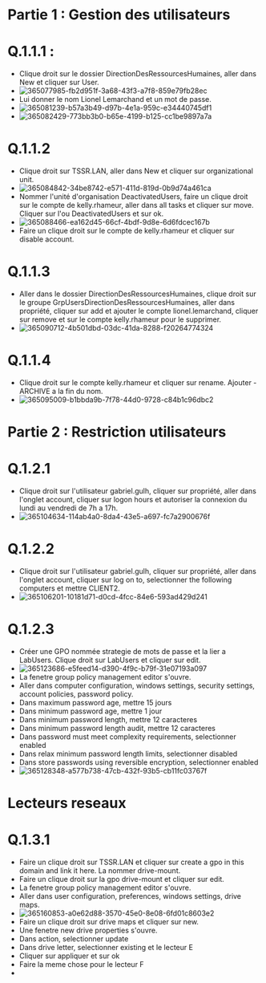 # Partie 1 : Gestion des utilisateurs

# Q.1.1.1 :

* Clique droit sur le dossier DirectionDesRessourcesHumaines, aller dans New et cliquer sur User.
* ![365077985-fb2d951f-3a68-43f3-a7f8-859e79fb28ec](https://github.com/user-attachments/assets/08814922-4640-43ee-b1df-13453b690888)
* Lui donner le nom Lionel Lemarchand et un mot de passe.
* ![365081239-b57a3b49-d97b-4e1a-959c-e34440745df1](https://github.com/user-attachments/assets/a97eb426-0aad-4744-bf1c-2a2ea67b3181)
* ![365082429-773bb3b0-b65e-4199-b125-cc1be9897a7a](https://github.com/user-attachments/assets/395bbfcb-4888-4540-b530-47f7403e998b)

# Q.1.1.2
* Clique droit sur TSSR.LAN, aller dans New et cliquer sur organizational unit.
* ![365084842-34be8742-e571-411d-819d-0b9d74a461ca](https://github.com/user-attachments/assets/7f875c95-1eac-4ac5-ba0c-915c8dfdd65c)
* Nommer l'unité d'organisation DeactivatedUsers, faire un clique droit sur le compte de kelly.rhameur, aller dans all tasks et cliquer sur move. Cliquer sur l'ou DeactivatedUsers et sur ok.
* ![365088466-ea162d45-66cf-4bdf-9d8e-6d6fdcec167b](https://github.com/user-attachments/assets/e299eb5e-ea96-41a9-af28-1152a8c3f729)
* Faire un clique droit sur le compte de kelly.rhameur et cliquer sur disable account.

# Q.1.1.3
* Aller dans le dossier DirectionDesRessourcesHumaines, clique droit sur le groupe GrpUsersDirectionDesRessourcesHumaines, aller dans propriété, cliquer sur add et ajouter le compte lionel.lemarchand, cliquer sur remove et sur le compte kelly.rhameur pour le supprimer.
* ![365090712-4b501dbd-03dc-41da-8288-f20264774324](https://github.com/user-attachments/assets/249b845d-e70c-4841-b680-89309317b8a1)

# Q.1.1.4
* Clique droit sur le compte kelly.rhameur et cliquer sur rename. Ajouter -ARCHIVE a la fin du nom.
* ![365095009-b1bbda9b-7f78-44d0-9728-c84b1c96dbc2](https://github.com/user-attachments/assets/b46539a9-4a09-4991-ba5b-9ae7dc9d13f0)

# Partie 2 : Restriction utilisateurs

# Q.1.2.1 
* Clique droit sur l'utilisateur gabriel.gulh, cliquer sur propriété, aller dans l'onglet account, cliquer sur logon hours et autoriser la connexion du lundi au vendredi de 7h a 17h.
* ![365104634-114ab4a0-8da4-43e5-a697-fc7a2900676f](https://github.com/user-attachments/assets/203b9d5a-36fc-47f1-897d-614a8785d00d)

# Q.1.2.2
* Clique droit sur l'utilisateur gabriel.gulh, cliquer sur propriété, aller dans l'onglet account, cliquer sur log on to, selectionner the following computers et mettre CLIENT2.
* ![365106201-10181d71-d0cd-4fcc-84e6-593ad429d241](https://github.com/user-attachments/assets/c31551d2-204b-41e5-861a-5ca22f2b5d12)

# Q.1.2.3
* Créer une GPO nommée strategie de mots de passe et la lier a LabUsers. Clique droit sur LabUsers et cliquer sur edit.
* ![365123686-e5feed14-d390-4f9c-b79f-31e07193a097](https://github.com/user-attachments/assets/c8136dca-2901-4c54-af2b-93a4b40dcdbd)
* La fenetre group policy management editor s'ouvre.
* Aller dans computer configuration, windows settings, security settings, account policies, password policy.
* Dans maximum password age, mettre 15 jours
* Dans minimum password age, mettre 1 jour
* Dans minimum password length, mettre 12 caracteres
* Dans minimum password length audit, mettre 12 caracteres
* Dans password must meet complexity requirements, selectionner enabled
* Dans relax minimum password length limits, selectionner disabled
* Dans store passwords using reversible encryption, selectionner enabled
* ![365128348-a577b738-47cb-432f-93b5-cb11fc03767f](https://github.com/user-attachments/assets/8f4006cf-e41b-40f5-938c-b0f8a87fc061)

# Lecteurs reseaux

# Q.1.3.1
* Faire un clique droit sur TSSR.LAN et cliquer sur create a gpo in this domain and link it here. La nommer drive-mount.
* Faire un clique droit sur la gpo drive-mount et cliquer sur edit.
* La fenetre group policy management editor s'ouvre.
* Aller dans user configuration, preferences, windows settings, drive maps.
* ![365160853-a0e62d88-3570-45e0-8e08-6fd01c8603e2](https://github.com/user-attachments/assets/b105189b-8340-463c-b4eb-495752e652dd)
* Faire un clique droit sur drive maps et cliquer sur new.
* Une fenetre new drive properties s'ouvre.
* Dans action, selectionner update
* Dans drive letter, selectionner existing et le lecteur E
* Cliquer sur appliquer et sur ok
* Faire la meme chose pour le lecteur F
* 






